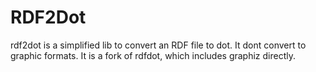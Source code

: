 RDF2Dot
======

rdf2dot is a simplified lib to convert an RDF file to dot. It dont convert to graphic formats.
It is a fork of rdfdot, which includes graphiz directly. 

